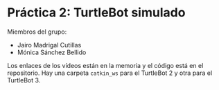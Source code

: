 # Práctica 2: TurtleBot simulado

Miembros del grupo:
- Jairo Madrigal Cutillas
- Mónica Sánchez Bellido

Los enlaces de los vídeos están en la memoria y el código está en el repositorio. Hay una carpeta `catkin_ws` para el TurtleBot 2 y otra para el TurtleBot 3.
